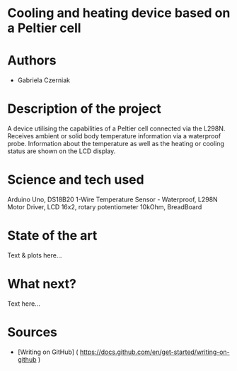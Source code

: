 # Cooling and heating device based on a Peltier cell
# Authors 
- Gabriela Czerniak
# Description of the project 
A device utilising the capabilities of a Peltier cell connected via the L298N. Receives ambient or solid body temperature information via a waterproof probe. Information about the temperature as well as the heating or cooling status are shown on the LCD display. 
# Science and tech used 
Arduino Uno, DS18B20 1-Wire Temperature Sensor - Waterproof, L298N Motor Driver, LCD 16x2, rotary potentiometer 10kOhm, BreadBoard
# State of the art 
Text & plots here... 
# What next?
Text here... 
# Sources 
- [Writing on GitHub] ( https://docs.github.com/en/get-started/writing-on-github ) 
